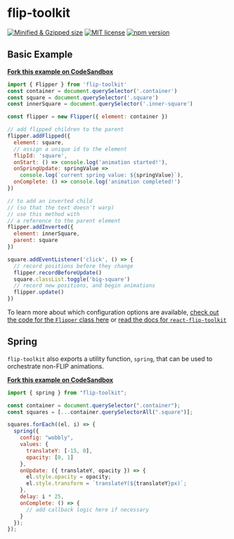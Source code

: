 # flip-toolkit

[![Minified & Gzipped size](https://badgen.net/bundlephobia/minzip/flip-toolkit)](https://bundlephobia.com/result?p=flip-toolkit)
[![MIT license](https://badgen.net/npm/license/react-flip-toolkit)](http://opensource.org/licenses/MIT)
[![npm version](https://badgen.net/npm/v/flip-toolkit)](https://npmjs.org/package/flip-toolkit 'View this project on npm')

## Basic Example

[**Fork this example on CodeSandbox**](https://codesandbox.io/s/5v1k1nwz8l)

```js
import { Flipper } from 'flip-toolkit'
const container = document.querySelector('.container')
const square = document.querySelector('.square')
const innerSquare = document.querySelector('.inner-square')

const flipper = new Flipper({ element: container })

// add flipped children to the parent
flipper.addFlipped({
  element: square,
  // assign a unique id to the element
  flipId: 'square',
  onStart: () => console.log('animation started!'),
  onSpringUpdate: springValue =>
    console.log(`current spring value: ${springValue}`),
  onComplete: () => console.log('animation completed!')
})

// to add an inverted child
// (so that the text doesn't warp)
// use this method with
// a reference to the parent element
flipper.addInverted({
  element: innerSquare,
  parent: square
})

square.addEventListener('click', () => {
  // record positions before they change
  flipper.recordBeforeUpdate()
  square.classList.toggle('big-square')
  // record new positions, and begin animations
  flipper.update()
})
```

To learn more about which configuration options are available, [check out the code for the `Flipper` class here](../react-flip-toolkit/src/FlipToolkit/Flipper.ts) or [read the docs for `react-flip-toolkit`](../react-flip-toolkit/README.md)

## Spring

`flip-toolkit` also exports a utility function, `spring`, that can be used to orchestrate non-FLIP animations.

[**Fork this example on CodeSandbox**](https://codesandbox.io/s/spring-example-6xw5p)

```js
import { spring } from "flip-toolkit";

const container = document.querySelector(".container");
const squares = [...container.querySelectorAll(".square")];

squares.forEach((el, i) => {
  spring({
    config: "wobbly",
    values: {
      translateY: [-15, 0],
      opacity: [0, 1]
    },
    onUpdate: ({ translateY, opacity }) => {
      el.style.opacity = opacity;
      el.style.transform = `translateY(${translateY}px)`;
    },
    delay: i * 25,
    onComplete: () => {
      // add callback logic here if necessary
    }
  });
});
```
